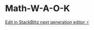 # Math-W-A-O-K

[Edit in StackBlitz next generation editor ⚡️](https://stackblitz.com/~/github.com/panchito05/Math-W-A-O-K)